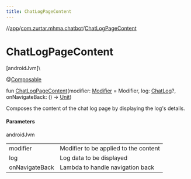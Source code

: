 ```yaml
---
title: ChatLogPageContent
---
```

//[app](../../index.html)/[com.zurtar.mhma.chatbot](index.html)/[ChatLogPageContent](-chat-log-page-content.html)



# ChatLogPageContent



[androidJvm]\




@[Composable](https://developer.android.com/reference/kotlin/androidx/compose/runtime/Composable.html)



fun [ChatLogPageContent](-chat-log-page-content.html)(modifier: [Modifier](https://developer.android.com/reference/kotlin/androidx/compose/ui/Modifier.html) = Modifier, log: [ChatLog](../com.zurtar.mhma.data/-chat-log/index.html)?, onNavigateBack: () -&gt; [Unit](https://kotlinlang.org/api/core/kotlin-stdlib/kotlin/-unit/index.html))



Composes the content of the chat log page by displaying the log's details.



#### Parameters


androidJvm

| | |
|---|---|
| modifier | Modifier to be applied to the content |
| log | Log data to be displayed |
| onNavigateBack | Lambda to handle navigation back |



